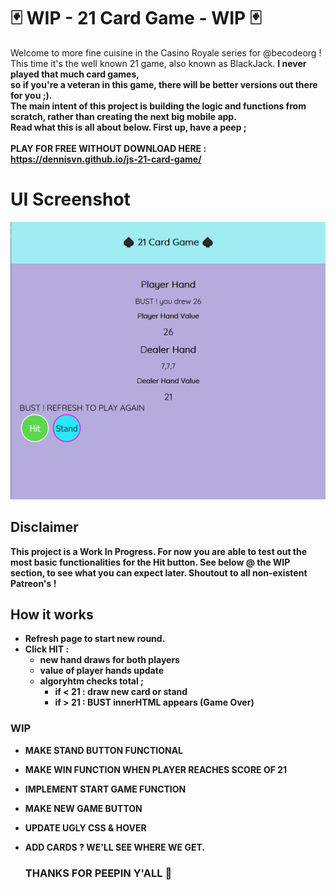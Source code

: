 # 🃏 WIP - 21 Card Game - WIP 🃏

Welcome to more fine cuisine in the Casino Royale series for @becodeorg ! <br>This time it's the well known 21 game,
also known as BlackJack. <b> I never played that much card games,<br> so if you're a veteran in this game, there will be better 
versions out there for you ;). <br>The main intent of this project is building the logic and functions from scratch, rather than
creating the next big mobile app. <br> Read what this is all about below. First up, have a peep ; <br><br>
PLAY FOR FREE WITHOUT DOWNLOAD HERE : https://dennisvn.github.io/js-21-card-game/ 
<br>
# UI Screenshot
![Screenshot](https://github.com/DennisVN/js-21-card-game/blob/main/images/screenshotUI.png)

## Disclaimer
This project is a Work In Progress. For now you are able to test out the most basic functionalities for the Hit button. See below @ the WIP section, to see what you can expect later. Shoutout to all non-existent Patreon's ! 

## How it works
- Refresh page to start new round.
- Click HIT :
    - new hand draws for both players
    - value of player hands update
    - algoryhtm checks total ; 
        - if < 21 : draw new card or stand 
        - if > 21 : BUST innerHTML appears (Game Over)


### WIP
- MAKE STAND BUTTON FUNCTIONAL  
- MAKE WIN FUNCTION WHEN PLAYER REACHES SCORE OF 21 
- IMPLEMENT START GAME FUNCTION
- MAKE NEW GAME BUTTON 
- UPDATE UGLY CSS & HOVER
- ADD CARDS ? WE'LL SEE WHERE WE GET. 
    
    ### THANKS FOR PEEPIN Y'ALL 🤠
